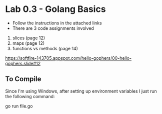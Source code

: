 # Lab 0.3 - Golang Basics


- Follow the instructions in the attached links
- There are 3 code assignments involved
1. slices (page 12)
2. maps (page 12)
3. functions vs methods (page 14)

<https://softfire-143705.appspot.com/hello-gophers/00-hello-gophers.slide#12>


## To Compile
Since I'm using Windows, after setting up environment variables I just run the following command:

 go run file.go

